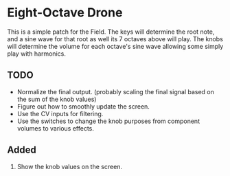 # Eight-Octave Drone

This is a simple patch for the Field. The keys will determine the root note, and a sine wave for that root as well its 7 octaves above will play. The knobs will determine the volume for each octave's sine wave allowing some simply play with harmonics. 

## TODO

* Normalize the final output. (probably scaling the final signal based on the sum of the knob values)
* Figure out how to smoothly update the screen.
* Use the CV inputs for filtering. 
* Use the switches to change the knob purposes from component volumes to various effects.

## Added

1. Show the knob values on the screen.
